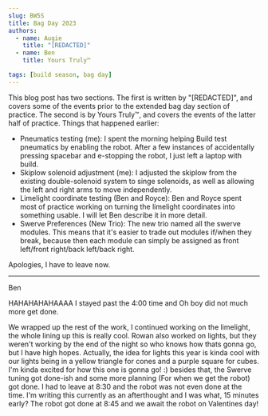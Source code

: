 ```yaml
---
slug: BW5S
title: Bag Day 2023
authors:
  - name: Augie
    title: "[REDACTED]"
  - name: Ben
    title: Yours Truly™

tags: [build season, bag day]
---
```

This blog post has two sections. The first is written by "[REDACTED]", and covers some of the events prior to the extended bag day section of practice. The second is by Yours Truly™, and covers the events of the latter half of practice. Things that happened earlier:

* Pneumatics testing (me): I spent the morning helping Build test pneumatics by enabling the robot. After a few instances of accidentally pressing spacebar and e-stopping the robot, I just left a laptop with build.
* Skiplow solenoid adjustment (me): I adjusted the skiplow from the existing double-solenoid system to singe solenoids, as well as allowing the left and right arms to move independently.
* Limelight coordinate testing (Ben and Royce): Ben and Royce spent most of practice working on turning the limelight coordinates into something usable. I will let Ben describe it in more detail.
* Swerve Preferences (New Trio): The new trio named all the swerve modules. This means that it's easier to trade out modules if/when they break, because then each module can simply be assigned as front left/front right/back left/back right.

Apologies, I have to leave now.
***

Ben

HAHAHAHAHAAAA I stayed past the 4:00 time and Oh boy did not much more get done. 

We wrapped up the rest of the work, I continued working on the limelight, the whole lining up this is really cool. Rowan also worked on lights, but they weren't working by the end of the night so who knows how thats gonna go, but I have high hopes. Actually, the idea for lights this year is kinda cool with our lights being in a yellow triangle for cones and a purple square for cubes. I'm kinda excited for how this one is gonna go! :) besides that, the Swerve tuning got done-ish and some more planning (For when we get the robot) got done. I had to leave at 8:30 and the robot was not even done at the time. I'm writing this currently as an afterthought and I was what, 15 minutes early? The robot got done at 8:45 and we await the robot on Valentines day!